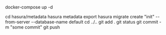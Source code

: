 <!-- development -->

docker-compose up -d

<!-- push to github -->
cd hasura/metadata
hasura metadata export
hasura migrate create "init" --from-server --database-name default
cd ../..
git add .
git status 
git  commit -m "some commit"
git push